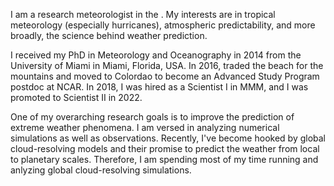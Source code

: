 I am a research meteorologist in the . My interests are in tropical meteorology (especially hurricanes), atmospheric predictability, and more broadly, the science behind weather prediction.

I received my PhD in Meteorology and Oceanography in 2014 from the University of Miami in Miami, Florida, USA. In 2016, traded the beach for the mountains and moved to Colordao to become an Advanced Study Program postdoc at NCAR. In 2018, I was hired as a Scientist I in MMM, and I was promoted to Scientist II in 2022.

One of my overarching research goals is to improve the prediction of extreme weather phenomena. I am versed in analyzing numerical simulations as well as observations. Recently, I've become hooked by global cloud-resolving models and their promise to predict the weather from local to planetary scales. Therefore, I am spending most of my time running and anlyzing global cloud-resolving simulations.

